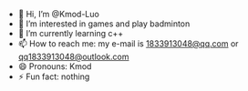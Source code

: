- 👋 Hi, I’m @Kmod-Luo
- 👀 I’m interested in games and play badminton
- 🌱 I’m currently learning c++
- 📫 How to reach me: my e-mail is 1833913048@qq.com or qq1833913048@outlook.com
- 😄 Pronouns: Kmod
- ⚡ Fun fact: nothing

<!---
Kmod-Luo/Kmod-Luo is a ✨ special ✨ repository because its `README.md` (this file) appears on your GitHub profile.
You can click the Preview link to take a look at your changes.
--->
